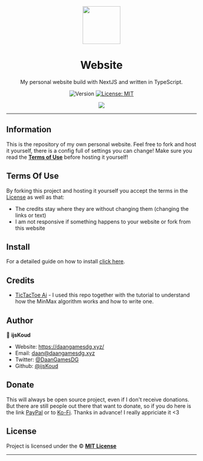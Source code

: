 <div align="center">
    <img src="https://daangamesdg.xyz/assets/svg/logo.svg" width="100px" />
    <h1>Website</h1>
  
  <p>My personal website build with NextJS and written in TypeScript.</p>
  
  <p align="center">
    <img alt="Version" src="https://img.shields.io/badge/version-1.0.0-blue.svg" />
    <a href="/LICENSE" target="_blank">
      <img alt="License: MIT" src="https://img.shields.io/badge/License-MIT-yellow.svg" />
    </a>
  </p>

  <a href="https://daangamesdg.xyz/discord" target="_blank">
    <img src="https://daangamesdg.xyz/discord/banner" />
  </a>
</div>

---

## Information

This is the repository of my own personal website. Feel free to fork and host it yourself, there is a config full of settings you can change! Make sure you read the [**Terms of Use**](#Terms-Of-Use) before hosting it yourself!

## Terms Of Use

By forking this project and hosting it yourself you accept the terms in the [License](#License) as well as that:

-   The credits stay where they are without changing them (changing the links or text)
-   I am not responsive if something happens to your website or fork from this website

## Install

For a detailed guide on how to install [click here](https://github.com/ijsKoud/website/wiki/Self-Hosting-Guide).

## Credits

-   [TicTacToe Ai](https://github.com/beaucarnes/fcc-project-tutorials) - I used this repo together with the tutorial to understand how the MinMax algorithm works and how to write one.

## Author

👤 **ijsKoud**

-   Website: https://daangamesdg.xyz/
-   Email: <daan@daangamesdg.xyz>
-   Twitter: [@DaanGamesDG](https://twitter.com/DaanGamesDG)
-   Github: [@ijsKoud](https://github.com/ijsKoud)

## Donate

This will always be open source project, even if I don't receive donations. But there are still people out there that want to donate, so if you do here is the link [PayPal](https://paypal.me/daangamesdg) or to [Ko-Fi](https://daangamesdg.xyz/kofi). Thanks in advance! I really appriciate it <3

## License

Project is licensed under the © [**MIT License**](/LICENSE)

---
